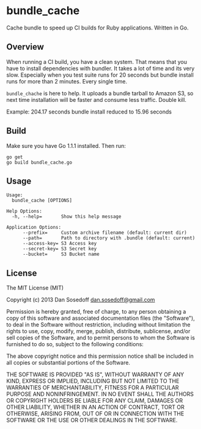 # bundle_cache

Cache bundle to speed up CI builds for Ruby applications. Written in Go.

## Overview

When running a CI build, you have a clean system. That means that you have to
install dependencies with bundler. It takes a lot of time and its very slow.
Especially when you test suite runs for 20 seconds but bundle install runs for 
more than 2 minutes. Every single time.

`bundle_chache` is here to help. It uploads a bundle tarball to Amazon S3, so 
next time installation will be faster and consume less traffic. Double kill.

Example: 204.17 seconds bundle install reduced to 15.96 seconds

## Build

Make sure you have Go 1.1.1 installed. Then run:

```
go get
go build bundle_cache.go
```

## Usage

```
Usage:
  bundle_cache [OPTIONS]

Help Options:
  -h, --help=       Show this help message

Application Options:
      --prefix=     Custom archive filename (default: current dir)
      --path=       Path to directory with .bundle (default: current)
      --access-key= S3 Access key
      --secret-key= S3 Secret key
      --bucket=     S3 Bucket name
```

## License

The MIT License (MIT)

Copyright (c) 2013 Dan Sosedoff <dan.sosedoff@gmail.com>

Permission is hereby granted, free of charge, to any person obtaining a copy
of this software and associated documentation files (the "Software"), to deal
in the Software without restriction, including without limitation the rights
to use, copy, modify, merge, publish, distribute, sublicense, and/or sell
copies of the Software, and to permit persons to whom the Software is
furnished to do so, subject to the following conditions:

The above copyright notice and this permission notice shall be included in
all copies or substantial portions of the Software.

THE SOFTWARE IS PROVIDED "AS IS", WITHOUT WARRANTY OF ANY KIND, EXPRESS OR
IMPLIED, INCLUDING BUT NOT LIMITED TO THE WARRANTIES OF MERCHANTABILITY,
FITNESS FOR A PARTICULAR PURPOSE AND NONINFRINGEMENT. IN NO EVENT SHALL THE
AUTHORS OR COPYRIGHT HOLDERS BE LIABLE FOR ANY CLAIM, DAMAGES OR OTHER
LIABILITY, WHETHER IN AN ACTION OF CONTRACT, TORT OR OTHERWISE, ARISING FROM,
OUT OF OR IN CONNECTION WITH THE SOFTWARE OR THE USE OR OTHER DEALINGS IN
THE SOFTWARE.